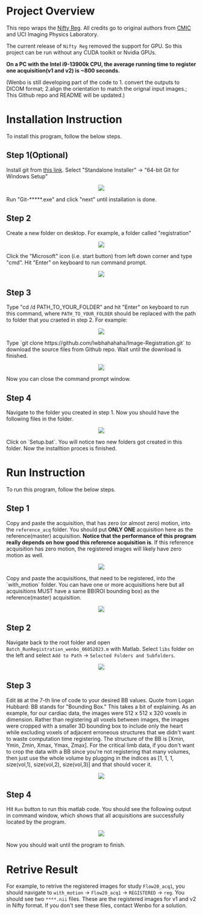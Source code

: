 # Project Overview
This repo wraps the [Nifty Reg](http://cmictig.cs.ucl.ac.uk/wiki/index.php/NiftyReg). All credits go to original authors from [CMIC](http://cmictig.cs.ucl.ac.uk/wiki/index.php/Main_Page) and UCI Imaging Physics Laboratory.

The current release of `Nifty Reg` removed the support for GPU. So this project can be run without any CUDA toolkit or Nvidia GPUs.

**On a PC with the Intel i9-13900k CPU, the average running time to register one acquisition(v1 and v2) is ~800 seconds.**

(Wenbo is still developing part of the code to 1. convert the outputs to DICOM format; 2.align the orientation to match the orignal input images.; This Github repo and README will be updated.)
# Installation Instruction
To install this program, follow the below steps.

## Step 1(Optional)
Install git from [this link](https://git-scm.com/download/win). Select "Standalone Installer" -> "64-bit Git for Windows Setup"
<p align="center">
  <img src=".\libs\readme_files\1.png" />
</p>

Run "Git-*****.exe" and click "next" until installation is done.

## Step 2
Create a new folder on desktop. For example, a folder called "registration"
<p align="center">
  <img src=".\libs\readme_files\2.png" />
</p>
Click the "Microsoft" icon (i.e. start button) from left down corner and type "cmd". Hit "Enter" on keyboard to run command prompt.
<p align="center">
  <img src=".\libs\readme_files\3.png" />
</p>

## Step 3
Type "cd /d PATH_TO_YOUR_FOLDER" and hit "Enter" on keyboard to run this command, where `PATH_TO_YOUR_FOLDER` should be replaced with the path to folder that you craeted in step 2. For example:
<p align="center">
  <img src=".\libs\readme_files\4.png" />
</p>
Type `git clone https://github.com/lwbhahahaha/Image-Registration.git` to download the source files from Github repo. Wait until the download is finished.
<p align="center">
  <img src=".\libs\readme_files\5.png" />
</p>
Now you can close the command prompt window.

## Step 4
Navigate to the folder you created in step 1. Now you should have the following files in the folder.
<p align="center">
  <img src=".\libs\readme_files\6.png" />
</p>
Click on `Setup.bat`. You will notice two new folders got created in this folder. Now the installtion proces is finished.


# Run Instruction
To run this program, follow the below steps.
## Step 1
Copy and paste the acquisition, that has zero (or almost zero) motion, into the `reference_acq` folder. You should put **ONLY ONE** acquisition here as the reference(master) acquisition. **Notice that the performance of this program really depends on how good this reference acquisition is**. If this reference acquisition has zero motion, the registered images will likely have zero motion as well.
<p align="center">
  <img src=".\libs\readme_files\7.png" />
</p>
Copy and paste the acquisitions, that  need to be registered, into the `with_motion` folder. You can have one or more acquisitions here but all acquisitions MUST have a same BB(ROI bounding box) as the reference(master) acquisition.
<p align="center">
  <img src=".\libs\readme_files\8.png" />
</p>

## Step 2
Navigate back to the root folder and open `Batch_RunRegistration_wenbo_06052023.m` with Matlab. Select `libs` folder on the left and select `Add to Path` -> `Selected Folders and Subfolders`.
<p align="center">
  <img src=".\libs\readme_files\9.png" />
</p>

## Step 3
Edit `BB` at the 7-th line of code to your desired BB values. Quote from Logan Hubbard: BB stands for "Bounding Box." This takes a bit of explaining. As an example, for our cardiac data, the images were 512 x 512 x 320 voxels in dimension. Rather than registering all voxels between images, the images were cropped with a smaller 3D bounding box to include only the heart while excluding voxels of adjacent erroneous structures that we didn't want to waste computation time registering. The structure of the BB is [Xmin, Ymin, Zmin, Xmax, Ymax, Zmax]. For the critical limb data, if you don't want to crop the data with a BB since you're not registering that many volumes, then just use the whole volume by plugging in the indices as [1, 1, 1, size(vol,1), size(vol,2), size(vol,3)] and that should vocer it.
<p align="center">
  <img src=".\libs\readme_files\10.png" />
</p>

## Step 4
Hit `Run` button to run this matlab code. You should see the following output in command window, which shows that all acquisitions are successfully located by the program.
<p align="center">
  <img src=".\libs\readme_files\11.png" />
</p>
Now you should wait until the program to finish.

# Retrive Result
For example, to retrive the registered images for study `Flow20_acq1`, you should navigate to `with_motion` -> `Flow20_acq1` -> `REGISTERED` -> `reg`. You should see two `****.nii` files. These are the registered images for v1 and v2 in Nifty format. If you don't see these files, contact Wenbo for a solution.
